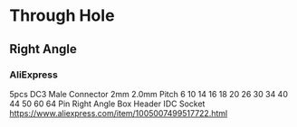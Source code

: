 # Through Hole

## Right Angle

### AliExpress

5pcs DC3 Male Connector 2mm 2.0mm Pitch 6 10 14 16 18 20 26 30 34 40 44 50 60 64 Pin Right Angle Box Header IDC Socket
https://www.aliexpress.com/item/1005007499517722.html